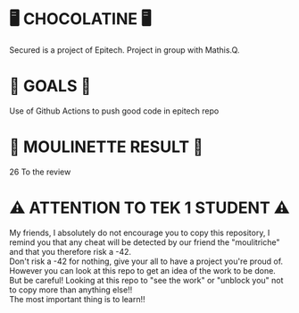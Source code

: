 <H1>🖥️ CHOCOLATINE 🖥️</H1>
Secured is a project of Epitech.
Project in group with Mathis.Q.

<H1>🎯 GOALS 🎯</H1>
Use of Github Actions to push good code in epitech repo <br>

<H1>🤖 MOULINETTE RESULT 🤖</H1>
26 To the review

<H1>⚠️ ATTENTION TO TEK 1 STUDENT ⚠️</H1>
My friends, I absolutely do not encourage you to copy this repository, I remind you that any cheat will be detected by our friend the "moulitriche" and that you therefore risk a -42. <br>
Don't risk a -42 for nothing, give your all to have a project you're proud of. However you can look at this repo to get an idea of ​​the work to be done. <br>
But be careful! Looking at this repo to "see the work" or "unblock you" not to copy more than anything else!! <br>
The most important thing is to learn!! <br>
